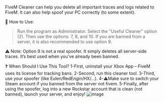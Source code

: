 FiveM Cleaner can help you delete all important traces and logs related to FiveM. It can also help spoof your PC correctly (to some extent).

🔧 How to Use:
>Run the program as Administrator.
>Select the "Useful Cleaner" option (2).
>Then use the options: 7, 8, and 10.
>If you are banned from a server, it is also recommended to use option 9.

⚠️ Note: Option 9 is not a real spoofer. It simply deletes all server-side traces. It’s best used when you’ve already been banned.

❓ When Should I Use This Tool?
1-First, uninstall your Xbox App – FiveM uses its license for tracking bans.
2-Second, run this cleaner tool.
3-Third, use your spoofer (like Eulen/RedEngin/HX/...).
4-⚠️Make sure to switch your Steam account if you banned from the server not fivem.
5-Finally, after using the spoofer, log into a new Rockstar account that is clean (not banned), launch your server, and enjoy!
![image](https://github.com/user-attachments/assets/de33eb19-ef48-4d9a-a62a-e56eb8426832)
